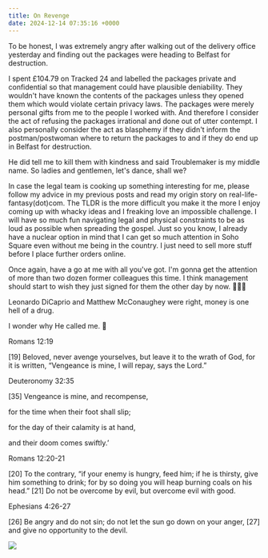 ```yaml
---
title: On Revenge
date: 2024-12-14 07:35:16 +0000
---
```


To be honest, I was extremely angry after walking out of the delivery office yesterday and finding out the packages were heading to Belfast for destruction.

I spent £104.79 on Tracked 24 and labelled the packages private and confidential so that management could have plausible deniability. They wouldn't have known the contents of the packages unless they opened them which would violate certain privacy laws. The packages were merely personal gifts from me to the people I worked with. And therefore I consider the act of refusing the packages irrational and done out of utter contempt. I also personally consider the act as blasphemy if they didn't inform the postman/postwoman where to return the packages to and if they do end up in Belfast for destruction.

He did tell me to kill them with kindness and said Troublemaker is my middle name. So ladies and gentlemen, let's dance, shall we?

In case the legal team is cooking up something interesting for me, please follow my advice in my previous posts and read my origin story on real-life-fantasy(dot)com. The TLDR is the more difficult you make it the more I enjoy coming up with whacky ideas and I freaking love an impossible challenge. I will have so much fun navigating legal and physical constraints to be as loud as possible when spreading the gospel. Just so you know, I already have a nuclear option in mind that I can get so much attention in Soho Square even without me being in the country. I just need to sell more stuff before I place further orders online.

Once again, have a go at me with all you've got. I'm gonna get the attention of more than two dozen former colleagues this time. I think management should start to wish they just signed for them the other day by now. 🤔🫣🙈

Leonardo DiCaprio and Matthew McConaughey were right, money is one hell of a drug.

I wonder why He called me. 🤔

Romans 12:19

[19] Beloved, never avenge yourselves, but leave it to the wrath of God, for it is written, “Vengeance is mine, I will repay, says the Lord.”

Deuteronomy 32:35

[35] Vengeance is mine, and recompense,

for the time when their foot shall slip;

for the day of their calamity is at hand,

and their doom comes swiftly.’

Romans 12:20-21

[20] To the contrary, “if your enemy is hungry, feed him; if he is thirsty, give him something to drink; for by so doing you will heap burning coals on his head.” [21] Do not be overcome by evil, but overcome evil with good.

Ephesians 4:26-27

[26] Be angry and do not sin; do not let the sun go down on your anger, [27] and give no opportunity to the devil.

![](/1823f7f62021ee71f681c7efb3e2eb77.jpeg)